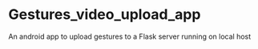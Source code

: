 # Gestures_video_upload_app
An android app to upload gestures to a Flask server running on local host
